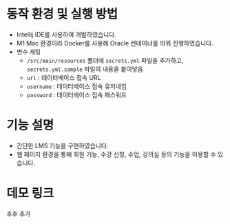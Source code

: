 # 동작 환경 및 실행 방법
- Intellij IDE를 사용하여 개발하였습니다.
- M1 Mac 환경이라 Docker를 사용해 Oracle 컨테이너를 띄워 진행하였습니다.
- 변수 세팅
  - `/src/main/resources` 폴더에 `secrets.yml` 파일을 추가하고, `secrets.yml.sample` 파일의 내용을 붙여넣음
  - `url` : 데이터베이스 접속 URL
  - `username` : 데이터베이스 접속 유저네임
  - `password` : 데이터베이스 접속 패스워드

# 기능 설명
- 간단한 LMS 기능을 구현하였습니다.
- 웹 페이지 환경을 통해 회원 기능, 수강 신청, 수업, 강의실 등의 기능을 이용할 수 있습니다.

# 데모 링크
추후 추가
